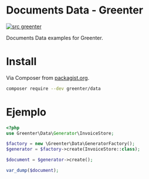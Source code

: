 # Documents Data - Greenter

[![src greenter](https://img.shields.io/badge/src-greenter-brightgreen.svg)](https://github.com/thegreenter/greenter)

Documents Data examples for Greenter.

# Install
Via Composer from [packagist.org](https://packagist.org/packages/greenter/data).
```bash
composer require --dev greenter/data
```

# Ejemplo

```php
<?php
use Greenter\Data\Generator\InvoiceStore;

$factory = new \Greenter\Data\GeneratorFactory();
$generator = $factory->create(InvoiceStore::class);

$document = $generator->create();

var_dump($document);
```